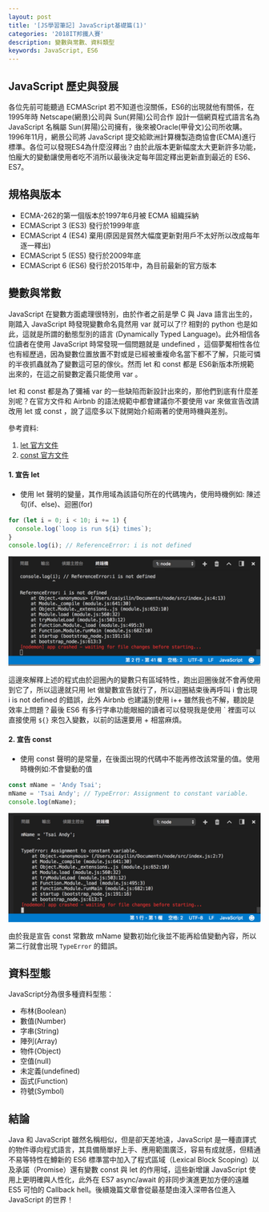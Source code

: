```yaml
---
layout: post
title: '[JS學習筆記] JavaScript基礎篇(1)'
categories: '2018IT邦鐵人賽'
description: 變數與常數、資料類型
keywords: JavaScript, ES6
---
```


## JavaScript 歷史與發展
各位先前可能聽過 ECMAScript 若不知道也沒關係，ES6的出現就他有關係，在1995年時 Netscape(網景)公司與 Sun(昇陽)公司合作 設計一個網頁程式語言名為 JavaScript 名稱屬 Sun(昇陽)公司擁有，後來被Oracle(甲骨文)公司所收購。1996年11月，網景公司將 JavaScript 提交給歐洲計算機製造商協會(ECMA)進行標準。各位可以發現ES4為什麼沒釋出？由於此版本更新幅度太大更新許多功能，怕龐大的變動讓使用者吃不消所以最後決定每年固定釋出更新直到最近的 ES6、ES7。

## 規格與版本
- ECMA-262的第一個版本於1997年6月被 ECMA 組織採納
- ECMAScript 3 (ES3) 發行於1999年底
- ECMAScript 4 (ES4) 棄用(原因是貿然大幅度更新對用戶不太好所以改成每年逐一釋出)
- ECMAScript 5 (ES5) 發行於2009年底
- ECMAScript 6 (ES6) 發行於2015年中，為目前最新的官方版本


## 變數與常數
JavaScript 在變數方面處理很特別，由於作者之前是學 C 與 Java 語言出生的，剛踏入 JavaScript 時發現變數命名竟然用 var 就可以了!? 相對的 python 也是如此，這就是所謂的動態型別的語言 (Dynamically Typed Language)。此外相信各位讀者在使用 JavaScript 時常發現一個問題就是 undefined ，這個夢魘相性各位也有經歷過，因為變數位置放置不對或是已經被重複命名當下都不了解，只能可憐的半夜抓蟲就為了變數這可惡的傢伙。然而 let 和 const 都是 ES6新版本所規範出來的，在這之前變數定義只能使用 var 。

let 和 const 都是為了彌補 var 的一些缺陷而新設計出來的，那他們到底有什麼差別呢？在官方文件和 Airbnb 的語法規範中都會建議你不要使用 var 來做宣告改請改用 let 或 const ，說了這麼多以下就開始介紹兩著的使用時機與差別。

參考資料:
1. [let 官方文件](https://developer.mozilla.org/en-US/docs/Web/JavaScript/Reference/Statements/let)
2. [const 官方文件](https://developer.mozilla.org/en-US/docs/Web/JavaScript/Reference/Statements/const)

#### 1. 宣告 let 
  - 使用 let 聲明的變量，其作用域為該語句所在的代碼塊內，使用時機例如: 陳述句(if、else)、迴圈(for)

```js
for (let i = 0; i < 10; i += 1) {
  console.log(`loop is run ${i} times`);
}
console.log(i); // ReferenceError: i is not defined
```

<img src="/images/posts/it2018/img1061218-1.png">

這邊來解釋上述的程式由於迴圈內的變數只有區域特性，跑出迴圈後就不會再使用到它了，所以這邊就只用 let 做變數宣告就行了，所以迴圈結束後再呼叫 i 會出現 i is not defined 的錯誤，此外 Airbnb 也建議別使用 i++ 雖然我也不解，聽說是效率上問題？最後 ES6 有多行字串功能眼細的讀者可以發現我是使用 \` 裡面可以直接使用 `${}` 來包入變數，以前的話還要用 + 相當麻煩。

#### 2. 宣告 const

  - 使用 const 聲明的是常量，在後面出現的代碼中不能再修改該常量的值。使用時機例如:不會變動的值

```js
const mName = 'Andy Tsai';
mName = 'Tsai Andy'; // TypeError: Assignment to constant variable.
console.log(mName);
```
<img src="/images/posts/it2018/img1061218-2.png">

由於我是宣告 const 常數故 mName 變數初始化後並不能再給值變動內容，所以第二行就會出現 `TypeError` 的錯誤。

## 資料型態

JavaScript分為很多種資料型態：
- 布林(Boolean)
- 數值(Number)
- 字串(String)
- 陣列(Array)
- 物件(Object)
- 空值(null)
- 未定義(undefined)
- 函式(Function)
- 符號(Symbol)

## 結論
Java 和 JavaScript 雖然名稱相似，但是卻天差地遠，JavaScript 是一種直譯式的物件導向程式語言，其具備簡單好上手、應用範圍廣泛，容易有成就感，但精通不易等特性在鱒新的 ES6 標準當中加入了程式區域（Lexical Block Scoping）以及承諾（Promise）還有變數 const 與 let 的作用域，這些新增讓 JavaScript 使用上更明確與人性化，此外在 ES7 async/await 的非同步演進更加方便的遠離 ES5 可怕的 Callback hell。後續幾篇文章會從最基楚由淺入深帶各位進入 JavaScript 的世界！
